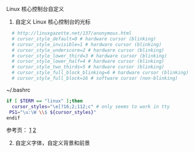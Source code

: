 Linux 核心控制台自定义
1. 自定义 Linux 核心控制台的光标

```bash
  # http://linuxgazette.net/137/anonymous.html
  # cursor_style_default=0 # hardware cursor (blinking)
  # cursor_style_invisible=1 # hardware cursor (blinking)
  # cursor_style_underscore=2 # hardware cursor (blinking)
  # cursor_style_lower_third=3 # hardware cursor (blinking)
  # cursor_style_lower_half=4 # hardware cursor (blinking)
  # cursor_style_two_thirds=5 # hardware cursor (blinking)
  # cursor_style_full_block_blinking=6 # hardware cursor (blinking)
  # cursor_style_full_block=16 # software cursor (non-blinking)
```

~/.bashrc
```bash
if [ $TERM == "linux" ];then
  cursor_styles="\e[?16;2;112;c" # only seems to work in tty
 PS1="\u:\W \\$ ${cursor_styles}"
endif
```

参考页：
[1](http://www.bashguru.com/2010/01/shell-colors-colorizing-shell-scripts.html)
[2](http://linuxgazette.net/137/anonymous.html)

2. 自定义字体，自定义背景和前景

